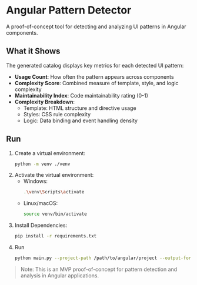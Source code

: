 # Angular Pattern Detector

A proof-of-concept tool for detecting and analyzing UI patterns in Angular components.

## What it Shows

The generated catalog displays key metrics for each detected UI pattern:
- **Usage Count**: How often the pattern appears across components
- **Complexity Score**: Combined measure of template, style, and logic complexity
- **Maintainability Index**: Code maintainability rating (0-1)
- **Complexity Breakdown**:
  - Template: HTML structure and directive usage
  - Styles: CSS rule complexity
  - Logic: Data binding and event handling density

## Run
1. Create a virtual environment:
   ```sh
   python -m venv ./venv
   ```
2. Activate the virtual environment:
   - Windows:
     ```sh
     .\venv\Scripts\activate
     ```
   - Linux/macOS:
     ```sh
     source venv/bin/activate
     ```
3. Install Dependencies:
   ```sh
   pip install -r requirements.txt
   ```
4. Run
    ```sh
    python main.py --project-path /path/to/angular/project --output-format both --export-path ./custom-report.json
    ```

> Note: This is an MVP proof-of-concept for pattern detection and analysis in Angular applications.